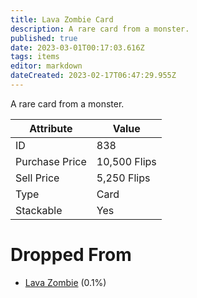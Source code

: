 ```yaml
---
title: Lava Zombie Card
description: A rare card from a monster.
published: true
date: 2023-03-01T00:17:03.616Z
tags: items
editor: markdown
dateCreated: 2023-02-17T06:47:29.955Z
---
```


A rare card from a monster.

|Attribute|Value|
|-|-|
|ID|838|
|Purchase Price|10,500 Flips|
|Sell Price|5,250 Flips|
|Type|Card|
|Stackable|Yes|


# Dropped From
 * [Lava Zombie](/monsters/lava-zombie) (0.1%)
